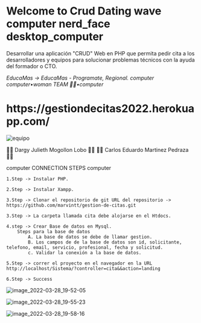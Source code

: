  <h1> Welcome to Crud Dating wave computer nerd_face desktop_computer </h1>

<p> Desarrollar una aplicación "CRUD" Web en PHP que permita pedir cita a los desarrolladores y equipos para solucionar problemas técnicos con la ayuda del formador o CTO.

<p><em> EducaMas -> EducaMas - Programate, Regional. computer
computer•woman TEAM 👨🏻•computer </br>
</em></p>
 <h1> https://gestiondecitas2022.herokuapp.com/ </h1>

![equipo](https://user-images.githubusercontent.com/90289472/160510023-5c6da2fb-fcff-4ab3-9981-8edd756b84fd.gif)


👩‍💻 Dargy Julieth Mogollon Lobo 👩‍💻
👨‍💻 Carlos Eduardo Martinez Pedraza 👨‍💻 



computer CONNECTION STEPS computer

    1.Step -> Instalar PHP.

    2.Step -> Instalar Xampp.

    3.Step -> Clonar el repositorio de git URL del repositorio -> https://github.com/marvintt/gestion-de-citas.git

    3.Step -> La carpeta llamada cita debe alojarse en el Htdocs.

    4.step -> Crear Base de datos en Mysql.
        Steps para la base de datos
            A. La base de datos se debe de llamar gestion.
            B. Los campos de de la base de datos son id, solicitante, telefono, email, servicio, profesional, fecha y solicitud.
            c. Validar la conexión a la base de datos.

    5.Step -> correr el proyecto en el navegador en la URL http://localhost/Sistema/?controller=cita&&action=landing

    6.Step -> Success

![image_2022-03-28_19-52-05](https://user-images.githubusercontent.com/90289472/160511022-b4bf6f6b-20da-4aac-943a-d549b7f9b741.png)


![image_2022-03-28_19-55-23](https://user-images.githubusercontent.com/90289472/160511138-1f0ba0f0-a36e-4fa2-84c8-b5b48d7a32b9.png)


![image_2022-03-28_19-58-16](https://user-images.githubusercontent.com/90289472/160511379-f8b300ce-8c90-4299-a5d4-2699946c9960.png)




